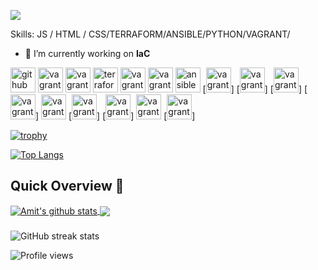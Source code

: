 ![](https://www.itprotoday.com/sites/itprotoday.com/files/styles/article_featured_retina/public/programming%20evolution.jpg?itok=WTj9-yNz)

Skills: JS / HTML / CSS/TERRAFORM/ANSIBLE/PYTHON/VAGRANT/

- 🔭 I’m currently working on **IaC**

[<img src='https://github.com/yalait/yalait.github.io/blob/main/logos/github-svgrepo-com.svg' alt='github' height='40'>](https://github.com/yalait)
[<img src='https://github.com/yalait/yalait.github.io/blob/main/logos/gitlab-svgrepo-com.svg' alt='vagrant' height='40'>](https://gitlab.com/yalait)
[<img src='https://github.com/yalait/yalait.github.io/blob/origin/main/logos/bitbucket-svgrepo-com.svg' alt='vagrant' height='40'>](https://bitbucket.org/yalait01/)
[<img src='https://github.com/yalait/yalait.github.io/blob/main/logos/terraform-icon-svgrepo-com.svg' alt='terraform' height='40'>](https://app.terraform.io/app/4technology/workspaces)
[<img src='https://github.com/yalait/yalait.github.io/blob/main/logos/vagrant-icon-svgrepo-com.svg' alt='vagrant' height='40'>](https://www.vagrantup.com/)
[<img src='https://github.com/yalait/yalait.github.io/blob/main/logos/packer-svgrepo-com.svg' alt='vagrant' height='40'>](hhttps://www.packer.io/)
[<img src='https://github.com/yalait/yalait.github.io/blob/main/logos/ansible-svgrepo-com.svg' alt='ansible' height='40'>](https://www.ansible.com/)
[<img src='https://github.com/yalait/yalait.github.io/blob/main/logos/bash-icon-svgrepo-com.svg' alt='vagrant' height='40'>]
[<img src='https://github.com/yalait/yalait.github.io/blob/main/logos/sql-svgrepo-com.svg' alt='vagrant' height='40'>]
[<img src='https://github.com/yalait/yalait.github.io/blob/main/logos/html-svgrepo-com.svg' alt='vagrant' height='40'>]
[<img src='https://github.com/yalait/yalait.github.io/blob/main/logos/css-svgrepo-com.svg' alt='vagrant' height='40'>]
[<img src='https://github.com/yalait/yalait.github.io/blob/main/logos/django-icon-svgrepo-com.svg' alt='vagrant' height='40'>](https://www.djangoproject.com/)
[<img src='https://github.com/yalait/yalait.github.io/blob/main/logos/kubernetes-svgrepo-com.svg' alt='vagrant' height='40'>]
[<img src='https://github.com/yalait/yalait.github.io/blob/main/logos/helm-svgrepo-com.svg' alt='vagrant' height='40'>]
[<img src='https://github.com/yalait/yalait.github.io/blob/main/logos/docker-svgrepo-com.svg' alt='vagrant' height='40'>](https://hub.docker.com/u/yagami1l)
[<img src='https://github.com/yalait/yalait.github.io/blob/main/logos/grafana-svgrepo-com.svg' alt='vagrant' height='40'>]

[![trophy](https://github-profile-trophy.vercel.app/?username=yalait)](https://github.com/ryo-ma/github-profile-trophy)

[![Top Langs](https://github-readme-stats.vercel.app/api/top-langs/?username=yalait)](https://github.com/anuraghazra/github-readme-stats)

## Quick Overview 📝
    
<a href="https://github.com/hackcoderr/github-readme-stats">
  <img align="center" src="https://github-readme-stats.anuraghazra1.vercel.app/api?username=amit17133129&show_icons=true&include_all_commits=true&theme=radical" alt="Amit's github stats" />
</a>
<a href="https://github.com/yalait/github-readme-stats">
 
  <img align="center" src="https://github-readme-stats.anuraghazra1.vercel.app/api/top-langs/?username=yalait&layout=compact&theme=radical" />
</a>

###

![GitHub streak stats](https://github-readme-streak-stats.herokuapp.com/?user=yalait)

![Profile views](https://gpvc.arturio.dev/yalait)

